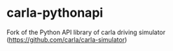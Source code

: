 # carla-pythonapi
Fork of the Python API library of carla driving simulator (https://github.com/carla/carla-simulator)
